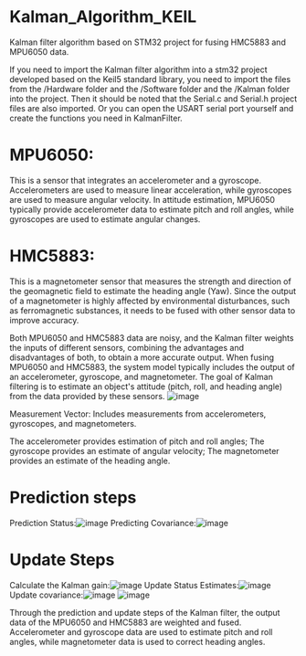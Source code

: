 # Kalman_Algorithm_KEIL 
Kalman filter algorithm based on STM32 project for fusing HMC5883 and MPU6050 data.

If you need to import the Kalman filter algorithm into a stm32 project developed based on the Keil5 standard library, you need to import the files from the /Hardware folder and the /Software folder and the /Kalman folder into the project.
Then it should be noted that the Serial.c and Serial.h project files are also imported. Or you can open the USART serial port yourself and create the functions you need in KalmanFilter.

# MPU6050:
This is a sensor that integrates an accelerometer and a gyroscope. Accelerometers are used to measure linear acceleration, while gyroscopes are used to measure angular velocity. In attitude estimation, MPU6050 typically provide accelerometer data to estimate pitch and roll angles, while gyroscopes are used to estimate angular changes.

# HMC5883: 
This is a magnetometer sensor that measures the strength and direction of the geomagnetic field to estimate the heading angle (Yaw). Since the output of a magnetometer is highly affected by environmental disturbances, such as ferromagnetic substances, it needs to be fused with other sensor data to improve accuracy.

Both MPU6050 and HMC5883 data are noisy, and the Kalman filter weights the inputs of different sensors, combining the advantages and disadvantages of both, to obtain a more accurate output.
When fusing MPU6050 and HMC5883, the system model typically includes the output of an accelerometer, gyroscope, and magnetometer. The goal of Kalman filtering is to estimate an object's attitude (pitch, roll, and heading angle) from the data provided by these sensors.
![image](https://github.com/user-attachments/assets/cf40ed9a-9a7b-40db-ac77-4308bc20979a)

Measurement Vector: Includes measurements from accelerometers, gyroscopes, and magnetometers.

The accelerometer provides estimation of pitch and roll angles;
The gyroscope provides an estimate of angular velocity;
The magnetometer provides an estimate of the heading angle.

# Prediction steps
Prediction Status:![image](https://github.com/user-attachments/assets/bd268f13-6b2d-4f68-a7b2-b2a159f36e03)
Predicting Covariance:![image](https://github.com/user-attachments/assets/f9f26495-9948-4595-8e90-bcb7402636e7)

# Update Steps
Calculate the Kalman gain:![image](https://github.com/user-attachments/assets/b8363c6c-1cdc-4d07-8d87-e94a0c89dfb4)
Update Status Estimates:![image](https://github.com/user-attachments/assets/5e9fea46-50c2-44a0-beca-450ee0fb5203)
Update covariance:![image](https://github.com/user-attachments/assets/774f19a8-0c17-433a-b6bd-c9997b085213)
![image](https://github.com/user-attachments/assets/75f0c143-e03b-4d25-9550-6404587c4004)

Through the prediction and update steps of the Kalman filter, the output data of the MPU6050 and HMC5883 are weighted and fused. Accelerometer and gyroscope data are used to estimate pitch and roll angles, while magnetometer data is used to correct heading angles.


